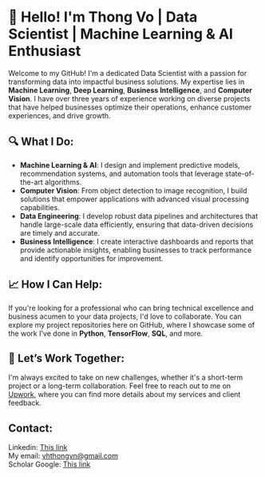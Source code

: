 # 👋 Hello! I'm Thong Vo | Data Scientist | Machine Learning & AI Enthusiast

Welcome to my GitHub! I'm a dedicated Data Scientist with a passion for transforming data into impactful business solutions. My expertise lies in **Machine Learning**, **Deep Learning**, **Business Intelligence**, and **Computer Vision**. I have over three years of experience working on diverse projects that have helped businesses optimize their operations, enhance customer experiences, and drive growth.

## 🔍 What I Do:
- **Machine Learning & AI**: I design and implement predictive models, recommendation systems, and automation tools that leverage state-of-the-art algorithms.
- **Computer Vision**: From object detection to image recognition, I build solutions that empower applications with advanced visual processing capabilities.
- **Data Engineering**: I develop robust data pipelines and architectures that handle large-scale data efficiently, ensuring that data-driven decisions are timely and accurate.
- **Business Intelligence**: I create interactive dashboards and reports that provide actionable insights, enabling businesses to track performance and identify opportunities for improvement.

## 📈 How I Can Help:
If you're looking for a professional who can bring technical excellence and business acumen to your data projects, I'd love to collaborate. You can explore my project repositories here on GitHub, where I showcase some of the work I've done in **Python**, **TensorFlow**, **SQL**, and more.

## 🔗 Let’s Work Together:
I'm always excited to take on new challenges, whether it's a short-term project or a long-term collaboration. Feel free to reach out to me on [Upwork](https://www.upwork.com/), where you can find more details about my services and client feedback.

## Contact:
Linkedin: [This link](https://www.linkedin.com/in/thongvhoang/) <br />
My email: vhthongvn@gmail.com <br />
Scholar Google: [This link]([https://www.linkedin.com/in/thongvhoang/](https://scholar.google.com/citations?user=iIYRmHsAAAAJ&hl=en))
